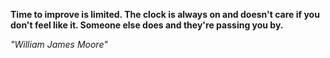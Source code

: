 **Time to improve is limited. The clock is always on and doesn't care if you don't feel like it. Someone else does and they're passing you by.**

*"William James Moore"*